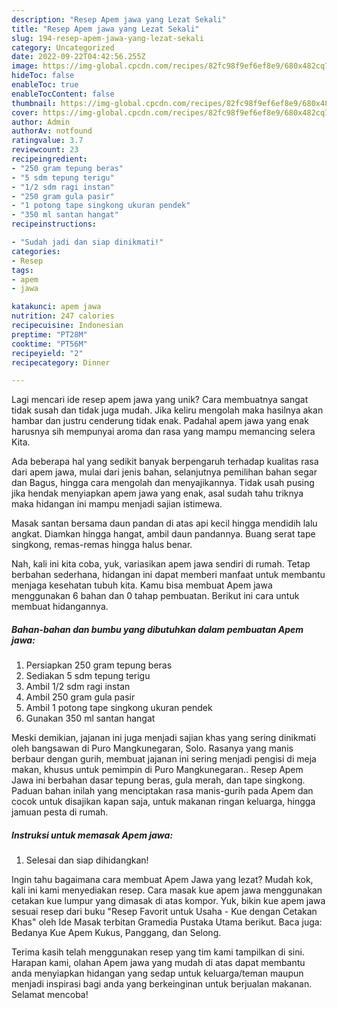 ```yaml
---
description: "Resep Apem jawa yang Lezat Sekali"
title: "Resep Apem jawa yang Lezat Sekali"
slug: 194-resep-apem-jawa-yang-lezat-sekali
category: Uncategorized
date: 2022-09-22T04:42:56.255Z
image: https://img-global.cpcdn.com/recipes/82fc98f9ef6ef8e9/680x482cq70/apem-jawa-foto-resep-utama.jpg
hideToc: false
enableToc: true
enableTocContent: false
thumbnail: https://img-global.cpcdn.com/recipes/82fc98f9ef6ef8e9/680x482cq70/apem-jawa-foto-resep-utama.jpg
cover: https://img-global.cpcdn.com/recipes/82fc98f9ef6ef8e9/680x482cq70/apem-jawa-foto-resep-utama.jpg
author: Admin
authorAv: notfound
ratingvalue: 3.7
reviewcount: 23
recipeingredient:
- "250 gram tepung beras"
- "5 sdm tepung terigu"
- "1/2 sdm ragi instan"
- "250 gram gula pasir"
- "1 potong tape singkong ukuran pendek"
- "350 ml santan hangat"
recipeinstructions:

- "Sudah jadi dan siap dinikmati!"
categories:
- Resep
tags:
- apem
- jawa

katakunci: apem jawa 
nutrition: 247 calories
recipecuisine: Indonesian
preptime: "PT28M"
cooktime: "PT56M"
recipeyield: "2"
recipecategory: Dinner

---
```





Lagi mencari ide resep apem jawa yang unik? Cara membuatnya sangat tidak susah dan tidak juga mudah. Jika keliru mengolah maka hasilnya akan hambar dan justru cenderung tidak enak. Padahal apem jawa yang enak harusnya sih mempunyai aroma dan rasa yang mampu memancing selera Kita.





Ada beberapa hal yang sedikit banyak berpengaruh terhadap kualitas rasa dari apem jawa, mulai dari jenis bahan, selanjutnya pemilihan bahan segar dan Bagus, hingga cara mengolah dan menyajikannya. Tidak usah pusing jika hendak menyiapkan apem jawa yang enak,      asal sudah tahu triknya maka hidangan ini mampu menjadi sajian istimewa.














Masak santan bersama daun pandan di atas api kecil hingga mendidih lalu angkat. Diamkan hingga hangat, ambil daun pandannya. Buang serat tape singkong, remas-remas hingga halus benar.






Nah, kali ini kita coba, yuk, variasikan apem jawa sendiri di rumah. Tetap berbahan sederhana, hidangan ini dapat memberi manfaat untuk membantu menjaga kesehatan tubuh kita. Kamu bisa membuat Apem jawa menggunakan 6 bahan dan 0 tahap pembuatan. Berikut ini cara untuk membuat hidangannya.

<!--inarticleads1-->

##### Bahan-bahan dan bumbu yang dibutuhkan dalam pembuatan Apem jawa:

1. Persiapkan 250 gram tepung beras
1. Sediakan 5 sdm tepung terigu
1. Ambil 1/2 sdm ragi instan
1. Ambil 250 gram gula pasir
1. Ambil 1 potong tape singkong ukuran pendek
1. Gunakan 350 ml santan hangat


Meski demikian, jajanan ini juga menjadi sajian khas yang sering dinikmati oleh bangsawan di Puro Mangkunegaran, Solo. Rasanya yang manis berbaur dengan gurih, membuat jajanan ini sering menjadi pengisi di meja makan, khusus untuk pemimpin di Puro Mangkunegaran.. Resep Apem Jawa ini berbahan dasar tepung beras, gula merah, dan tape singkong. Paduan bahan inilah yang menciptakan rasa manis-gurih pada Apem dan cocok untuk disajikan kapan saja, untuk makanan ringan keluarga, hingga jamuan pesta di rumah. 

<!--inarticleads2-->

##### Instruksi untuk memasak Apem jawa:


1. Selesai dan siap dihidangkan!

Ingin tahu bagaimana cara membuat Apem Jawa yang lezat? Mudah kok, kali ini kami menyediakan resep. Cara masak kue apem jawa menggunakan cetakan kue lumpur yang dimasak di atas kompor. Yuk, bikin kue apem jawa sesuai resep dari buku &#34;Resep Favorit untuk Usaha - Kue dengan Cetakan Khas&#34; oleh Ide Masak terbitan Gramedia Pustaka Utama berikut. Baca juga: Bedanya Kue Apem Kukus, Panggang, dan Selong. 

Terima kasih telah menggunakan resep yang tim kami tampilkan di sini. Harapan kami, olahan Apem jawa yang mudah di atas dapat membantu anda menyiapkan hidangan yang sedap untuk keluarga/teman maupun menjadi inspirasi bagi anda yang berkeinginan untuk berjualan makanan. Selamat mencoba!
